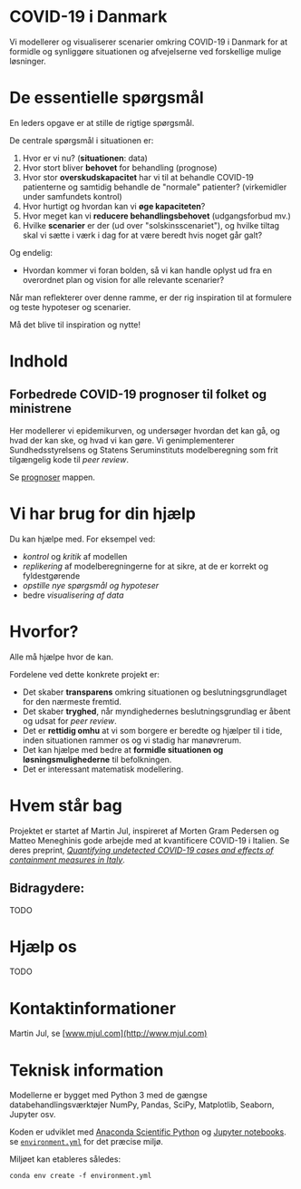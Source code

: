 # COVID-19 i Danmark

Vi modellerer og visualiserer scenarier omkring COVID-19 i Danmark for at formidle 
og synliggøre situationen og afvejelserne ved forskellige mulige løsninger.

# De essentielle spørgsmål
En leders opgave er at stille de rigtige spørgsmål.

De centrale spørgsmål i situationen er:

1) Hvor er vi nu? (**situationen**: data)
2) Hvor stort bliver **behovet** for behandling (prognose)
3) Hvor stor **overskudskapacitet** har vi til at behandle COVID-19 patienterne og samtidig behandle de "normale" 
patienter? (virkemidler under samfundets kontrol)
4) Hvor hurtigt og hvordan kan vi **øge kapaciteten**? 
5) Hvor meget kan vi **reducere behandlingsbehovet** (udgangsforbud mv.)
6) Hvilke **scenarier** er der (ud over "solskinsscenariet"), og hvilke tiltag skal vi sætte i værk i dag for at være 
beredt hvis noget går galt?

Og endelig:

- Hvordan kommer vi foran bolden, så vi kan handle oplyst ud fra en overordnet plan og vision 
for alle relevante scenarier?

Når man reflekterer over denne ramme, er der rig inspiration til at formulere og teste hypoteser og scenarier.

Må det blive til inspiration og nytte!

# Indhold

## Forbedrede COVID-19 prognoser til folket og ministrene

Her modellerer vi epidemikurven, og undersøger hvordan det kan gå, og hvad der kan ske, og hvad vi kan gøre.
Vi genimplementerer Sundhedsstyrelsens og Statens Seruminstituts modelberegning som frit tilgængelig 
kode til *peer review*.

Se [prognoser](prognoser/README.md) mappen.

# Vi har brug for din hjælp
Du kan hjælpe med. For eksempel ved:
- *kontrol* og *kritik* af modellen
- *replikering* af modelberegningerne for at sikre, at de er korrekt og fyldestgørende   
- *opstille nye spørgsmål og hypoteser* 
- bedre *visualisering af data* 

# Hvorfor?

Alle må hjælpe hvor de kan. 

Fordelene ved dette konkrete projekt er:

- Det skaber **transparens** omkring situationen og beslutningsgrundlaget for den nærmeste fremtid.
- Det skaber **tryghed**, når myndighedernes beslutningsgrundlag er åbent og udsat for _peer review_.
- Det er **rettidig omhu** at vi som borgere er beredte og hjælper til i tide, inden situationen rammer os og vi stadig 
har manøvrerum.
- Det kan hjælpe med bedre at **formidle situationen og løsningsmulighederne** til befolkningen.
- Det er interessant matematisk modellering.


# Hvem står bag

Projektet er startet af Martin Jul, inspireret af Morten Gram Pedersen og Matteo Meneghinis gode arbejde 
med at kvantificere COVID-19 i Italien. 
Se deres preprint, 
[*Quantifying undetected COVID-19 cases and effects of containment measures in Italy*](https://www.researchgate.net/publication/339915690_Quantifying_undetected_COVID-19_cases_and_effects_of_containment_measures_in_Italy).

## Bidragydere:

TODO

# Hjælp os

TODO
 
# Kontaktinformationer

Martin Jul, se [www.mjul.com](http://www.mjul.com)

# Teknisk information

Modellerne er bygget med Python 3 med de gængse databehandlingsværktøjer 
NumPy, Pandas, SciPy, Matplotlib, Seaborn, Jupyter osv.

Koden er udviklet med [Anaconda Scientific Python](https://anaconda.org/) og [Jupyter notebooks](https://jupyter.org/). 
se [`environment.yml`](environment.yml) for det præcise miljø.

Miljøet kan etableres således:

    conda env create -f environment.yml

 